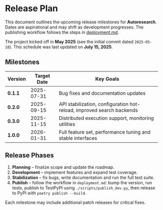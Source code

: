 # Release Plan

This document outlines the upcoming release milestones for **Autoresearch**. Dates are aspirational and may shift as development progresses. The publishing workflow follows the steps in [deployment.md](deployment.md).

The project kicked off in **May 2025** (see the initial commit dated `2025-05-18`). This schedule was last updated on **July 15, 2025**.

## Milestones

| Version | Target Date | Key Goals |
| ------- | ----------- | --------- |
| **0.1.1** | 2025-07-31 | Bug fixes and documentation updates |
| **0.2.0** | 2025-09-15 | API stabilization, configuration hot-reload, improved search backends |
| **0.3.0** | 2025-11-15 | Distributed execution support, monitoring utilities |
| **1.0.0** | 2026-01-31 | Full feature set, performance tuning and stable interfaces |

## Release Phases

1. **Planning** – finalize scope and update the roadmap.
2. **Development** – implement features and expand test coverage.
3. **Stabilization** – fix bugs, write documentation and run the full test suite.
4. **Publish** – follow the workflow in `deployment.md`: bump the version, run tests, publish to TestPyPI using `./scripts/publish_dev.py`, then release to PyPI with `poetry publish --build`.

Each milestone may include additional patch releases for critical fixes.
